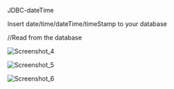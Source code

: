 JDBC-dateTime

Insert date/time/dateTime/timeStamp to your database

//Read from the database

![Screenshot_4](https://user-images.githubusercontent.com/70575515/194099848-7290e4cc-bc1d-4186-8f5d-7c63141e3661.png)

![Screenshot_5](https://user-images.githubusercontent.com/70575515/194099875-ee7dcc90-cb4f-47f3-8683-96a6c220de85.png)

![Screenshot_6](https://user-images.githubusercontent.com/70575515/194099886-e1844131-d056-4397-89c9-0c13d5383f01.png)




